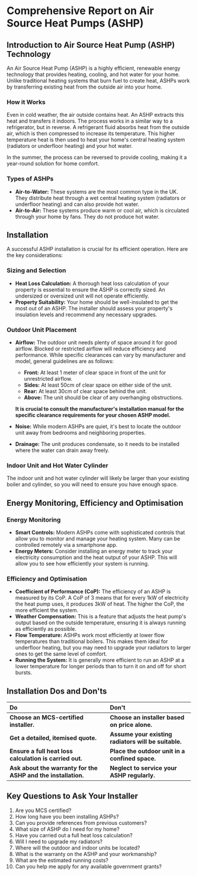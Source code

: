 # Comprehensive Report on Air Source Heat Pumps (ASHP)

## Introduction to Air Source Heat Pump (ASHP) Technology

An Air Source Heat Pump (ASHP) is a highly efficient, renewable energy technology that provides heating, cooling, and hot water for your home. Unlike traditional heating systems that burn fuel to create heat, ASHPs work by transferring existing heat from the outside air into your home.

### How it Works

Even in cold weather, the air outside contains heat. An ASHP extracts this heat and transfers it indoors. The process works in a similar way to a refrigerator, but in reverse. A refrigerant fluid absorbs heat from the outside air, which is then compressed to increase its temperature. This higher temperature heat is then used to heat your home's central heating system (radiators or underfloor heating) and your hot water.

In the summer, the process can be reversed to provide cooling, making it a year-round solution for home comfort.

### Types of ASHPs

*   **Air-to-Water:** These systems are the most common type in the UK. They distribute heat through a wet central heating system (radiators or underfloor heating) and can also provide hot water.
*   **Air-to-Air:** These systems produce warm or cool air, which is circulated through your home by fans. They do not produce hot water.

## Installation

A successful ASHP installation is crucial for its efficient operation. Here are the key considerations:

### Sizing and Selection

*   **Heat Loss Calculation:** A thorough heat loss calculation of your property is essential to ensure the ASHP is correctly sized. An undersized or oversized unit will not operate efficiently.
*   **Property Suitability:** Your home should be well-insulated to get the most out of an ASHP. The installer should assess your property's insulation levels and recommend any necessary upgrades.

### Outdoor Unit Placement

*   **Airflow:** The outdoor unit needs plenty of space around it for good airflow. Blocked or restricted airflow will reduce efficiency and performance. While specific clearances can vary by manufacturer and model, general guidelines are as follows:
    *   **Front:** At least 1 meter of clear space in front of the unit for unrestricted airflow.
    *   **Sides:** At least 50cm of clear space on either side of the unit.
    *   **Rear:** At least 30cm of clear space behind the unit.
    *   **Above:** The unit should be clear of any overhanging obstructions.

    **It is crucial to consult the manufacturer's installation manual for the specific clearance requirements for your chosen ASHP model.**
*   **Noise:** While modern ASHPs are quiet, it's best to locate the outdoor unit away from bedrooms and neighboring properties.
*   **Drainage:** The unit produces condensate, so it needs to be installed where the water can drain away freely.

### Indoor Unit and Hot Water Cylinder

The indoor unit and hot water cylinder will likely be larger than your existing boiler and cylinder, so you will need to ensure you have enough space.

## Energy Monitoring, Efficiency and Optimisation

### Energy Monitoring

*   **Smart Controls:** Modern ASHPs come with sophisticated controls that allow you to monitor and manage your heating system. Many can be controlled remotely via a smartphone app.
*   **Energy Meters:** Consider installing an energy meter to track your electricity consumption and the heat output of your ASHP. This will allow you to see how efficiently your system is running.

### Efficiency and Optimisation

*   **Coefficient of Performance (CoP):** The efficiency of an ASHP is measured by its CoP. A CoP of 3 means that for every 1kW of electricity the heat pump uses, it produces 3kW of heat. The higher the CoP, the more efficient the system.
*   **Weather Compensation:** This is a feature that adjusts the heat pump's output based on the outside temperature, ensuring it is always running as efficiently as possible.
*   **Flow Temperature:** ASHPs work most efficiently at lower flow temperatures than traditional boilers. This makes them ideal for underfloor heating, but you may need to upgrade your radiators to larger ones to get the same level of comfort.
*   **Running the System:** It is generally more efficient to run an ASHP at a lower temperature for longer periods than to turn it on and off for short bursts.

## Installation Dos and Don'ts

| Do | Don't |
| :--- | :--- |
| **Choose an MCS-certified installer.** | **Choose an installer based on price alone.** |
| **Get a detailed, itemised quote.** | **Assume your existing radiators will be suitable.** |
| **Ensure a full heat loss calculation is carried out.** | **Place the outdoor unit in a confined space.** |
| **Ask about the warranty for the ASHP and the installation.** | **Neglect to service your ASHP regularly.** |

## Key Questions to Ask Your Installer

1.  Are you MCS certified?
2.  How long have you been installing ASHPs?
3.  Can you provide references from previous customers?
4.  What size of ASHP do I need for my home?
5.  Have you carried out a full heat loss calculation?
6.  Will I need to upgrade my radiators?
7.  Where will the outdoor and indoor units be located?
8.  What is the warranty on the ASHP and your workmanship?
9.  What are the estimated running costs?
10. Can you help me apply for any available government grants?